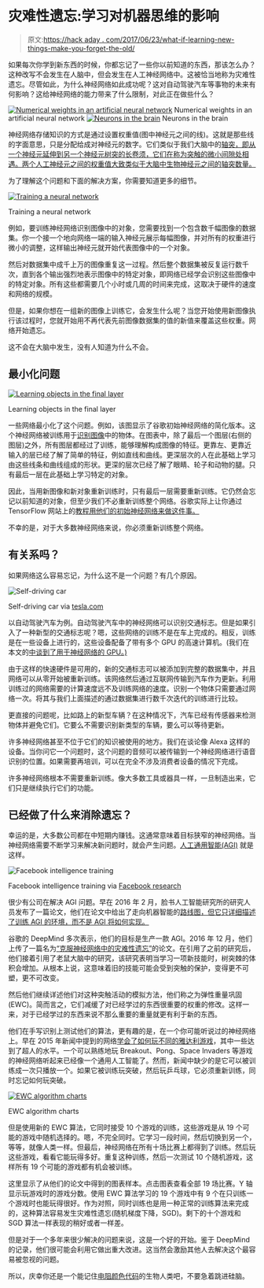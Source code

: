 # 灾难性遗忘:学习对机器思维的影响

> 原文:[https://hack aday . com/2017/06/23/what-if-learning-new-things-make-you-forget-the-old/](https://hackaday.com/2017/06/23/what-if-learning-new-things-made-you-forget-the-old/)

如果每次你学到新东西的时候，你都忘记了一些你以前知道的东西，那该怎么办？这种改写不会发生在人脑中，但会发生在人工神经网络中。这被恰当地称为灾难性遗忘。尽管如此，为什么神经网络如此成功呢？这对自动驾驶汽车等事物的未来有何影响？这给神经网络的能力带来了什么限制，对此正在做些什么？

 [![Numerical weights in an artificial neural network](../Images/6dc2d55229d3b8c4ee4bc69183c2e9b5.png "Numerical weights in an artificial neural network")](https://hackaday.com/2017/06/23/what-if-learning-new-things-made-you-forget-the-old/artificial_neural_network_with_numerical_weights/) Numerical weights in an artificial neural network [![Neurons in the brain](../Images/7a404c4fe0f7a4825b3d32cf0403f96c.png "Neurons in the brain")](https://hackaday.com/2017/06/23/what-if-learning-new-things-made-you-forget-the-old/brain_neurons_the_parts_an/) Neurons in the brain

神经网络存储知识的方式是通过设置权重值(图中神经元之间的线)。这就是那些线的字面意思，只是分配给成对神经元的数字。它们类似于我们大脑中的[轴突，即从一个神经元延伸到另一个神经元树突的长卷须，它们在称为突触的微小间隙处相遇。两个人工神经元之间的权重值大致类似于大脑中生物神经元之间的轴突数量。](https://hackaday.com/2017/06/02/the-neuron-a-hackers-perspective/)

为了理解这个问题和下面的解决方案，你需要知道更多的细节。

[![Training a neural network](../Images/ef3073de6dcba20e355c02c3b6b537ef.png)](https://hackaday.com/wp-content/uploads/2017/06/training_a_neural_network1.png)

Training a neural network

例如，要训练神经网络识别图像中的对象，您需要找到一个包含数千幅图像的数据集。你一个接一个地向网络一端的输入神经元展示每幅图像，并对所有的权重进行微小的调整，这样输出神经元就开始代表图像中的一个对象。

然后对数据集中成千上万的图像重复这一过程。然后整个数据集被反复运行数千次，直到各个输出强烈地表示图像中的特定对象，即网络已经学会识别这些图像中的特定对象。所有这些都需要几个小时或几周的时间来完成，这取决于硬件的速度和网络的规模。

但是，如果你想在一组新的图像上训练它，会发生什么呢？当您开始使用新图像执行该过程时，您就开始用不再代表先前图像数据集的值的新值来覆盖这些权重。网络开始遗忘。

这不会在大脑中发生，没有人知道为什么不会。

## 最小化问题

[![Learning objects in the final layer](../Images/c3072a0f4e4f01ffd18beaaf076cc643.png)](https://hackaday.com/wp-content/uploads/2017/06/learning_objects_in_final_layer.png)

Learning objects in the final layer

一些网络最小化了这个问题。例如，该图显示了谷歌初始神经网络的简化版本。这个神经网络被训练用于[识别图像](https://hackaday.com/2017/06/14/diy-raspberry-neural-network-sees-all-recognizes-some/)中的物体。在图表中，除了最后一个图层(右侧的图层)之外，所有图层都经过了训练，能够理解构成图像的特征。更靠左、更靠近输入的层已经了解了简单的特征，例如直线和曲线。更深层次的人在此基础上学习由这些线条和曲线组成的形状。更深的层次已经了解了眼睛、轮子和动物的腿。只有最后一层在此基础上学习特定的对象。

因此，当用新图像和新对象重新训练时，只有最后一层需要重新训练。它仍然会忘记以前知道的对象，但至少我们不必重新训练整个网络。谷歌实际上让你通过 TensorFlow 网站上的[教程用他们的初始神经网络来做这件事。](https://www.tensorflow.org/tutorials/image_retraining)

不幸的是，对于大多数神经网络来说，你必须重新训练整个网络。

## 有关系吗？

如果网络这么容易忘记，为什么这不是一个问题？有几个原因。

![Self-driving car](../Images/778ff8585da7393f1fe0346b4d53f2d3.png)

Self-driving car via [tesla.com](https://www.tesla.com/en_CA/autopilot)

以自动驾驶汽车为例。自动驾驶汽车中的神经网络可以识别交通标志。但是如果引入了一种新型的交通标志呢？嗯，这些网络的训练不是在车上完成的。相反，训练是在一些设备上进行的，这些设备配备了带有多个 GPU 的高速计算机。(我们在本文的[中谈到了用于神经网络的 GPU。)](http://hackaday.com/2017/04/24/neural-networks-youve-got-it-so-easy/)

由于这样的快速硬件是可用的，新的交通标志可以被添加到完整的数据集中，并且网络可以从零开始被重新训练。该网络然后通过互联网传输到汽车作为更新。利用训练过的网络需要的计算速度远不及训练网络的速度。识别一个物体只需要通过网络一次。将其与我们上面描述的通过数据集进行数千次迭代的训练进行比较。

更直接的问题呢，比如路上的新型车辆？在这种情况下，汽车已经有传感器来检测物体并避免它们。它要么不需要识别新类型的车辆，要么可以等待更新。

许多神经网络甚至不位于它们的知识被使用的地方。我们在谈论像 Alexa 这样的设备。当你问它一个问题时，这个问题的音频可以被传输到一个神经网络进行语音识别的位置。如果需要再培训，可以在完全不涉及消费者设备的情况下完成。

许多神经网络根本不需要重新训练。像大多数工具或器具一样，一旦制造出来，它们只是继续执行它们的功能。

## 已经做了什么来消除遗忘？

幸运的是，大多数公司都在中短期内赚钱。这通常意味着目标狭窄的神经网络。当神经网络需要不断学习来解决新问题时，就会产生问题。[人工通用智能(AGI)](http://hackaday.com/2017/02/06/ai-and-the-ghost-in-the-machine/) 就是这样。

![Facebook intelligence training](../Images/fd676e11a0a35e764cb791bbd8f21e5e.png)

Facebook intelligence training via [Facebook research](https://arxiv.org/pdf/1511.08130.pdf)

很少有公司在解决 AGI 问题。早在 2016 年 2 月，脸书人工智能研究所的研究人员发布了一篇论文，他们在论文中给出了走向机器智能的[路线图，但它只详细描述了训练 AGI 的环境，而不是 AGI 将如何实现。](https://arxiv.org/pdf/1511.08130.pdf)

谷歌的 DeepMind 多次表示，他们的目标是生产一款 AGI。2016 年 12 月，他们上传了一篇名为[“克服神经网络中的灾难性遗忘”](https://arxiv.org/abs/1612.00796)的论文。在引用了之前的研究后，他们接着引用了老鼠大脑中的研究，该研究表明当学习一项新技能时，树突棘的体积会增加。从根本上说，这意味着旧的技能可能会受到突触的保护，变得更不可塑，更不可改变。

然后他们继续详述他们对这种突触活动的模拟方法，他们称之为弹性重量巩固(EWC)。简而言之，它们减缓了对已经学过的东西很重要的权重的修改。这样一来，对于已经学过的东西来说不那么重要的重量就更有利于新的东西。

他们在手写识别上测试他们的算法，更有趣的是，在一个你可能听说过的神经网络上。早在 2015 年新闻中提到的网络[学会了](http://www.wired.co.uk/article/google-deepmind-atari)[如何玩不同的雅达利游戏](https://www.cs.toronto.edu/~vmnih/docs/dqn.pdf)，其中一些达到了超人的水平。一个可以熟练地玩 Breakout、Pong、Space Invaders 等游戏的神经网络听起来已经像一个通用人工智能了。然而，新闻中缺少的是它可以被训练成一次只播放一个。如果它被训练玩突破，然后玩乒乓球，它必须重新训练，同时忘记如何玩突破。

[![EWC algorithm charts](../Images/42284460989256e52f9d85238c4874f3.png)](https://hackaday.com/wp-content/uploads/2017/06/overcoming_catastrophic_forgetting_chart.png)

EWC algorithm charts

但是使用新的 EWC 算法，它同时接受 10 个游戏的训练，这些游戏是从 19 个可能的游戏中随机选择的。嗯，不完全同时。它学习一段时间，然后切换到另一个，等等，就像人类一样。但最后，神经网络在所有十场比赛上都得到了训练。然后玩这些游戏，看看它能玩得多好。重复这种训练，然后一次测试 10 个随机游戏，这样所有 19 个可能的游戏都有机会被训练。

这里显示了从他们的论文中得到的图表样本。点击图表查看全部 19 场比赛。Y 轴显示玩游戏时的游戏分数。使用 EWC 算法学习的 19 个游戏中有 9 个在只训练一个游戏时也能玩得很好。作为对照，同时训练也是用一种正常的训练算法来完成的，这种算法容易发生灾难性遗忘(随机梯度下降，SGD)。剩下的十个游戏和 SGD 算法一样表现的稍好或者一样差。

但是对于一个多年来很少解决的问题来说，这是一个好的开始。鉴于 DeepMind 的记录，他们很可能会利用它做出重大改进。这当然会激励其他人去解决这个最容易被忽视的问题。

所以，庆幸你还是一个能记住[电阻颜色代码](http://hackaday.com/2013/08/28/hackadays-resistor-code-reference-card/)的生物人类吧，不要急着跳进硅脑。